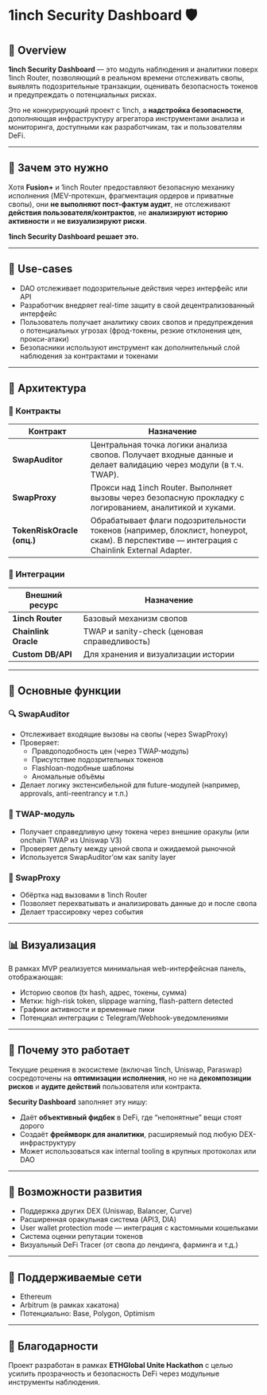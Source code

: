 # 1inch Security Dashboard 🛡️

## 🧭 Overview

**1inch Security Dashboard** — это модуль наблюдения и аналитики поверх 1inch Router, позволяющий в реальном времени отслеживать свопы, выявлять подозрительные транзакции, оценивать безопасность токенов и предупреждать о потенциальных рисках.

Это не конкурирующий проект с 1inch, а **надстройка безопасности**, дополняющая инфраструктуру агрегатора инструментами анализа и мониторинга, доступными как разработчикам, так и пользователям DeFi.

---

## 🚀 Зачем это нужно

Хотя **Fusion+** и 1inch Router предоставляют безопасную механику исполнения (MEV-протекшн, фрагментация ордеров и приватные свопы), они **не выполняют пост-фактум аудит**, не отслеживают **действия пользователя/контрактов**, не **анализируют историю активности** и **не визуализируют риски**.

**1inch Security Dashboard решает это.**

---

## 🎯 Use-cases

- DAO отслеживает подозрительные действия через интерфейс или API
- Разработчик внедряет real-time защиту в свой децентрализованный интерфейс
- Пользователь получает аналитику своих свопов и предупреждения о потенциальных угрозах (фрод-токены, резкие отклонения цен, прокси-атаки)
- Безопасники используют инструмент как дополнительный слой наблюдения за контрактами и токенами

---

## 🧩 Архитектура

### 📘 Контракты

| Контракт         | Назначение                                                                 |
|------------------|---------------------------------------------------------------------------|
| **SwapAuditor**  | Центральная точка логики анализа свопов. Получает входные данные и делает валидацию через модули (в т.ч. TWAP). |
| **SwapProxy**    | Прокси над 1inch Router. Выполняет вызовы через безопасную прокладку с логированием, аналитикой и хуками. |
| **TokenRiskOracle (опц.)** | Обрабатывает флаги подозрительности токенов (например, блоклист, honeypot, скам). В перспективе — интеграция с Chainlink External Adapter. |

### 🔌 Интеграции

| Внешний ресурс       | Назначение                                   |
|----------------------|----------------------------------------------|
| **1inch Router**     | Базовый механизм свопов                      |
| **Chainlink Oracle** | TWAP и sanity-check (ценовая справедливость)|
| **Custom DB/API**    | Для хранения и визуализации истории          |

---

## 📡 Основные функции

### 🔍 SwapAuditor
- Отслеживает входящие вызовы на свопы (через SwapProxy)
- Проверяет:
  - Правдоподобность цен (через TWAP-модуль)
  - Присутствие подозрительных токенов
  - Flashloan-подобные шаблоны
  - Аномальные объёмы
- Делает логику экстенсибельной для future-модулей (например, approvals, anti-reentrancy и т.п.)

### 🧭 TWAP-модуль
- Получает справедливую цену токена через внешние оракулы (или onchain TWAP из Uniswap V3)
- Проверяет дельту между ценой свопа и ожидаемой рыночной
- Используется SwapAuditor’ом как sanity layer

### 🔗 SwapProxy
- Обёртка над вызовами в 1inch Router
- Позволяет перехватывать и анализировать данные до и после свопа
- Делает трассировку через события

---

## 📊 Визуализация

В рамках MVP реализуется минимальная web-интерфейсная панель, отображающая:

- Историю свопов (tx hash, адрес, токены, сумма)
- Метки: high-risk token, slippage warning, flash-pattern detected
- Графики активности и временные пики
- Потенциал интеграции с Telegram/Webhook-уведомлениями

---

## 🧠 Почему это работает

Текущие решения в экосистеме (включая 1inch, Uniswap, Paraswap) сосредоточены на **оптимизации исполнения**, но не на **декомпозиции рисков** и **аудите действий** пользователя или контракта.

**Security Dashboard** заполняет эту нишу:
- Даёт **объективный фидбек** в DeFi, где “непонятные” вещи стоят дорого
- Создаёт **фреймворк для аналитики**, расширяемый под любую DEX-инфраструктуру
- Может использоваться как internal tooling в крупных протоколах или DAO

---

## 🔧 Возможности развития

- Поддержка других DEX (Uniswap, Balancer, Curve)
- Расширенная оракульная система (API3, DIA)
- User wallet protection mode — интеграция с кастомными кошельками
- Система оценки репутации токенов
- Визуальный DeFi Tracer (от свопа до лендинга, фарминга и т.д.)

---

## 📣 Поддерживаемые сети

- Ethereum
- Arbitrum (в рамках хакатона)
- Потенциально: Base, Polygon, Optimism

---

## 🤝 Благодарности

Проект разработан в рамках **ETHGlobal Unite Hackathon** с целью усилить прозрачность и безопасность DeFi через модульные инструменты наблюдения.

